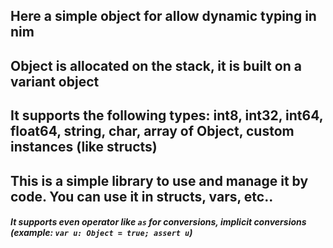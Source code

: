 ## Here a simple object for allow dynamic typing in nim
## Object is allocated on the stack, it is built on a variant object
## It supports the following types: int8, int32, int64, float64, string, char, array of Object, custom instances (like structs)
## This is a simple library to use and manage it by code. You can use it in structs, vars, etc..
##### It supports even operator like `as` for conversions, implicit conversions (example: `var u: Object = true; assert u`)
